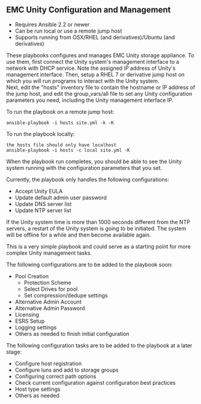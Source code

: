 ## EMC Unity Configuration and Management

- Requires Ansible 2.2 or newer
- Can be run local or use a remote jump host
- Supports running from OSX/RHEL (and derivatives)/Ubuntu (and derivatives)

These playbooks configures and manages EMC Unity storage appliance.
To use them, first connect the Unity system's management interface to 
a network with DHCP service. Note the assigned IP address of Unity's
management interface. Then, setup a RHEL 7 or derivative jump host on which 
you will run programs to interact with the Unity system.  
Next, edit the "hosts" inventory file to contain the
hostname or IP address of the jump host, and edit the group_vars/all file to 
set any Unity configuration parameters you need, including the Unity management 
interface IP.

To run the playbook on a remote jump host:

	ansible-playbook -i hosts site.yml -k -K

To run the playbook locally:

    the hosts file should only have localhost
    ansible-playbook -i hosts -c local site.yml -K 

When the playbook run completes, you should be able to see the Unity system 
running with the configuration parameters that you set.

Currently, the playbook only handles the following configurations:

- Accept Unity EULA
- Update default admin user password
- Update DNS server list
- Update NTP server list

If the Unity system time is more than 1000 seconds different from the NTP servers, 
a restart of the Unity system is going to be initiated. The system will be offline 
for a while and then become available again.

This is a very simple playbook and could serve as a starting point for more
complex Unity management tasks. 

The following configurations are to be added to the playbook soon:

- Pool Creation
  * Protection Scheme
  * Select Drives for pool
  * Set compression/dedupe settings
- Alternative Admin Account
- Alternative Admin Password
- Licensing
- ESRS Setup
- Logging settings
- Others as needed to finish initial configuration

The following configuration tasks are to be added to the playbook at a later stage:
- Configure host registration
- Configure luns and add to storage groups
- Configuring correct path options
- Check current configuration against configuration best practices
- Host type settings
- Others as needed

